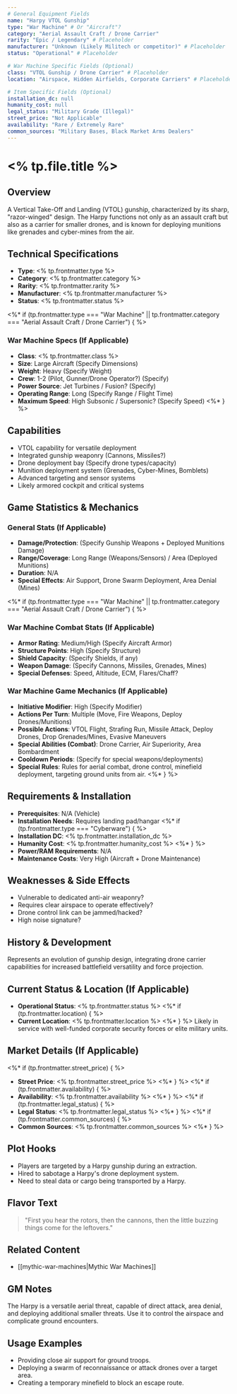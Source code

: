 ```yaml
---
# General Equipment Fields
name: "Harpy VTOL Gunship"
type: "War Machine" # Or "Aircraft"?
category: "Aerial Assault Craft / Drone Carrier"
rarity: "Epic / Legendary" # Placeholder
manufacturer: "Unknown (Likely Militech or competitor)" # Placeholder
status: "Operational" # Placeholder

# War Machine Specific Fields (Optional)
class: "VTOL Gunship / Drone Carrier" # Placeholder
location: "Airspace, Hidden Airfields, Corporate Carriers" # Placeholder

# Item Specific Fields (Optional)
installation_dc: null
humanity_cost: null
legal_status: "Military Grade (Illegal)"
street_price: "Not Applicable"
availability: "Rare / Extremely Rare"
common_sources: "Military Bases, Black Market Arms Dealers"
---
```


# <% tp.file.title %>

## Overview
A Vertical Take-Off and Landing (VTOL) gunship, characterized by its sharp, "razor-winged" design. The Harpy functions not only as an assault craft but also as a carrier for smaller drones, and is known for deploying munitions like grenades and cyber-mines from the air.

## Technical Specifications
- **Type**: <% tp.frontmatter.type %>
- **Category**: <% tp.frontmatter.category %>
- **Rarity**: <% tp.frontmatter.rarity %>
- **Manufacturer**: <% tp.frontmatter.manufacturer %>
- **Status**: <% tp.frontmatter.status %>

<%* if (tp.frontmatter.type === "War Machine" || tp.frontmatter.category === "Aerial Assault Craft / Drone Carrier") { %>
### War Machine Specs (If Applicable)
- **Class**: <% tp.frontmatter.class %>
- **Size**: Large Aircraft (Specify Dimensions)
- **Weight**: Heavy (Specify Weight)
- **Crew**: 1-2 (Pilot, Gunner/Drone Operator?) (Specify)
- **Power Source**: Jet Turbines / Fusion? (Specify)
- **Operating Range**: Long (Specify Range / Flight Time)
- **Maximum Speed**: High Subsonic / Supersonic? (Specify Speed)
<%* } %>

## Capabilities
- VTOL capability for versatile deployment
- Integrated gunship weaponry (Cannons, Missiles?)
- Drone deployment bay (Specify drone types/capacity)
- Munition deployment system (Grenades, Cyber-Mines, Bomblets)
- Advanced targeting and sensor systems
- Likely armored cockpit and critical systems

## Game Statistics & Mechanics
### General Stats (If Applicable)
- **Damage/Protection**: (Specify Gunship Weapons + Deployed Munitions Damage)
- **Range/Coverage**: Long Range (Weapons/Sensors) / Area (Deployed Munitions)
- **Duration**: N/A
- **Special Effects**: Air Support, Drone Swarm Deployment, Area Denial (Mines)

<%* if (tp.frontmatter.type === "War Machine" || tp.frontmatter.category === "Aerial Assault Craft / Drone Carrier") { %>
### War Machine Combat Stats (If Applicable)
- **Armor Rating**: Medium/High (Specify Aircraft Armor)
- **Structure Points**: High (Specify Structure)
- **Shield Capacity**: (Specify Shields, if any)
- **Weapon Damage**: (Specify Cannons, Missiles, Grenades, Mines)
- **Special Defenses**: Speed, Altitude, ECM, Flares/Chaff?

### War Machine Game Mechanics (If Applicable)
- **Initiative Modifier**: High (Specify Modifier)
- **Actions Per Turn**: Multiple (Move, Fire Weapons, Deploy Drones/Munitions)
- **Possible Actions**: VTOL Flight, Strafing Run, Missile Attack, Deploy Drones, Drop Grenades/Mines, Evasive Maneuvers
- **Special Abilities (Combat)**: Drone Carrier, Air Superiority, Area Bombardment
- **Cooldown Periods**: (Specify for special weapons/deployments)
- **Special Rules**: Rules for aerial combat, drone control, minefield deployment, targeting ground units from air.
<%* } %>

## Requirements & Installation
- **Prerequisites**: N/A (Vehicle)
- **Installation Needs**: Requires landing pad/hangar
<%* if (tp.frontmatter.type === "Cyberware") { %>
- **Installation DC**: <% tp.frontmatter.installation_dc %>
- **Humanity Cost**: <% tp.frontmatter.humanity_cost %>
<%* } %>
- **Power/RAM Requirements**: N/A
- **Maintenance Costs**: Very High (Aircraft + Drone Maintenance)

## Weaknesses & Side Effects
- Vulnerable to dedicated anti-air weaponry?
- Requires clear airspace to operate effectively?
- Drone control link can be jammed/hacked?
- High noise signature?

## History & Development
Represents an evolution of gunship design, integrating drone carrier capabilities for increased battlefield versatility and force projection.

## Current Status & Location (If Applicable)
- **Operational Status**: <% tp.frontmatter.status %>
<%* if (tp.frontmatter.location) { %>
- **Current Location**: <% tp.frontmatter.location %>
<%* } %>
Likely in service with well-funded corporate security forces or elite military units.

## Market Details (If Applicable)
<%* if (tp.frontmatter.street_price) { %>
- **Street Price**: <% tp.frontmatter.street_price %>
<%* } %>
<%* if (tp.frontmatter.availability) { %>
- **Availability**: <% tp.frontmatter.availability %>
<%* } %>
<%* if (tp.frontmatter.legal_status) { %>
- **Legal Status**: <% tp.frontmatter.legal_status %>
<%* } %>
<%* if (tp.frontmatter.common_sources) { %>
- **Common Sources**: <% tp.frontmatter.common_sources %>
<%* } %>

## Plot Hooks
- Players are targeted by a Harpy gunship during an extraction.
- Hired to sabotage a Harpy's drone deployment system.
- Need to steal data or cargo being transported by a Harpy.

## Flavor Text
> "First you hear the rotors, then the cannons, then the little buzzing things come for the leftovers."

## Related Content
- [[mythic-war-machines|Mythic War Machines]]

## GM Notes
The Harpy is a versatile aerial threat, capable of direct attack, area denial, and deploying additional smaller threats. Use it to control the airspace and complicate ground encounters.

## Usage Examples
- Providing close air support for ground troops.
- Deploying a swarm of reconnaissance or attack drones over a target area.
- Creating a temporary minefield to block an escape route.
